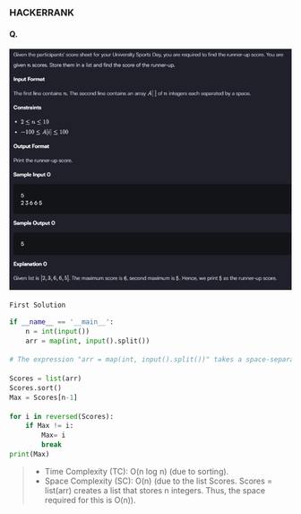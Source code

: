 ### HACKERRANK

#### Q. 
![alt text](image.png)

```First Solution```

```python
if __name__ == '__main__':
    n = int(input())
    arr = map(int, input().split())

# The expression "arr = map(int, input().split())" takes a space-separated string input from the user, splits it into a list of substrings, and converts each substring into an integer using map(), storing the result in the variable 'arr' as an iterable.
    
Scores = list(arr)
Scores.sort()
Max = Scores[n-1]

for i in reversed(Scores):
    if Max != i:
        Max= i
        break
print(Max) 
```
>- Time Complexity (TC): O(n log n) (due to sorting).
>- Space Complexity (SC): O(n) (due to the list Scores. Scores = list(arr) creates a list that stores n integers. Thus, the space required for this is O(n)).